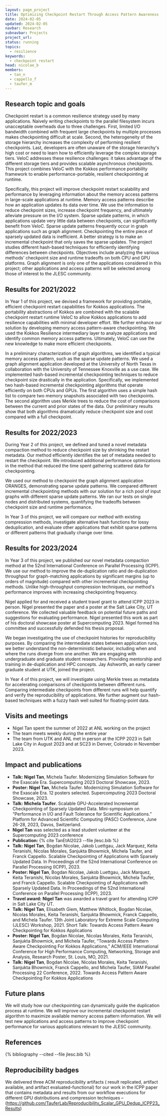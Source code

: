 ```yaml
---
layout: page_project
title: Optimizing Checkpoint Restart Through Access Pattern Awareness
date: 2024-02-05
updated: 2024-02-05
navbar: Research
subnavbar: Projects
project_url:
status: running
topics: 
  - resilience
keywords:
  - checkpoint restart
head: nicolae_b
members: 
  - tan_n
  - cappello_f
  - taufer_m
---
```


## Research topic and goals
Checkpoint restart is a common resilience strategy used by many applications. Naively writing checkpoints to the parallel filesystem incurs unacceptable overheads due to three challenges.
First, limited I/O bandwidth combined with frequent large checkpoints by multiple processes makes checkpointing difficult at scale. 
Second, the heterogeneity of the storage hierarchy increases the complexity of performing resilient checkpoints. 
Last, developers are often unaware of the storage hierarchy's high cost or need to learn how to efficiently leverage the complex storage tiers. 
VeloC addresses these resilience challenges: it takes advantage of the different storage tiers and provides scalable asynchronous checkpoints. This project combines VeloC with the Kokkos performance portability framework to enable performance-portable, resilient checkpointing at runtime. 

Specifically, this project will improve checkpoint restart scalability and performance by leveraging information about the memory access patterns in large-scale applications at runtime. Memory access patterns describe how an application updates its data over time. We use the information to reduce checkpoint sizes, increase checkpoint frequency, and ultimately alleviate pressure on the I/O system. Sparse update patterns, in which applications update very little data between checkpoints, can significantly benefit from VeloC. Sparse update patterns frequently occur in graph applications such as graph alignment. Checkpointing the entire piece of sparsely updated data is inefficient. A better strategy is to make an incremental checkpoint that only saves the sparse updates. The project studies different hash-based techniques for efficiently identifying differences between checkpoints. Objectives include analyzing the various methods' checkpoint size and runtime tradeoffs on both CPU and GPU platforms. Graph alignment is only one of the applications considered in this project; other applications and access patterns will be selected among those of interest to the JLESC community.

## Results for 2021/2022

In Year 1 of this project, we devised a framework for providing portable, efficient checkpoint restart capabilities for Kokkos applications. The portability abstractions of Kokkos are combined with the scalable checkpoint restart runtime VeloC to allow Kokkos applications to add resilience capabilities with minimal developer effort. We further enhance our solution by developing memory access pattern-aware checkpointing. We used the Kokkos Resilience intermediary layer to analyze applications and identify common memory access patterns. Ultimately, VeloC can use the new knowledge to make more efficient checkpoints.

In a preliminary characterization of graph algorithms, we identified a typical memory access pattern, such as the sparse update patterns. We used a graph alignment application developed at the University of North Texas in collaboration with the University of Tennessee Knoxville as a use case. We implemented hash-based incremental checkpointing techniques to reduce checkpoint size drastically in the application. Specifically, we implemented two hash-based incremental checkpointing algorithms that operate efficiently on both CPUs and GPUs. The first algorithm uses a simple hash list to compare two memory snapshots associated with two checkpoints. The second algorithm uses Merkle trees to reduce the cost of comparisons between the current and prior states of the data. Our preliminary results show that both algorithms dramatically reduce checkpoint size and cost compared with a full checkpoint. 

## Results for 2022/2023
During Year 2 of this project, we defined and tuned a novel metadata compaction method to reduce checkpoint size by shrinking the restart metadata. Our method efficiently identifies the set of metadata needed to restart the checkpoint. We introduced additional performance optimizations in the method that reduced the time spent gathering scattered data for checkpointing.

We used our method to checkpoint the graph alignment application ORANGES, demonstrating sparse update patterns. We compared different incremental checkpointing methods with our solution for a rich pool of input graphs with different sparse update patterns. We ran our tests on single nodes and distributed systems, quantifying the tradeoffs between checkpoint size and runtime performance. 

In Year 3 of this project, we will compare our method with existing compression methods, investigate alternative hash functions for lossy deduplication, and evaluate other applications that exhibit sparse patterns or different patterns that gradually change over time.

## Results for 2023/2024

In Year 3 of this project, we published our novel metadata compaction method at the 52nd International Conference on Parallel Processing (ICPP). We use our method to improve the de-duplication ratio and de-duplication throughput for graph-matching applications by significant margins (up to orders of magnitude) compared with other incremental checkpointing methods. Unlike high-throughput compression techniques, our method's performance improves with increasing checkpointing frequency.

Nigel applied for and received a student travel grant to attend ICPP 2023 in person. Nigel presented the paper and a poster at the Salt Lake City, UT conference. We collected valuable feedback on potential future paths and suggestions for evaluating performance. Nigel presented this work as part of his doctoral showcase poster at Supercomputing 2023. Nigel formed his committee and successfully defended his thesis proposal.

We began investigating the use of checkpoint histories for reproducibility purposes. By comparing the intermediate states between application runs, we better understand the non-deterministic behavior, including when and where the runs diverge from one another. We are engaging with undergraduate and graduate student researchers. Providing mentorship and training in de-duplication and HPC concepts. Jay Ashworth, an early career graduate student at UTK, joined the project.

In Year 4 of this project, we will investigate using Merkle trees as metadata for accelerating comparisons of checkpoints between different runs. Comparing intermediate checkpoints from different runs will help quantify and verify the reproducibility of applications. We further augment our hash-based techniques with a fuzzy hash well suited for floating-point data.

## Visits and meetings
 * Nigel Tan spent the summer of 2022 at ANL working on the project
 * The team meets weekly during the entire year
 * The team from UTK and ANL met in person at the ICPP 2023 in Salt Lake City in August 2023 and at SC23 in Denver, Colorado in November 2023.

## Impact and publications
 * **Talk:** **Nigel Tan**, Michela Taufer. Modernizing Simulation Software for the Exascale Era. Supercomputing 2023 Doctoral Showcase, 2023.
 * **Poster:** **Nigel Tan**, Michela Taufer. Modernizing Simulation Software for the Exascale Era. 12 posters selected. Supercomputing 2023 Doctoral Showcase, 2023.
 * **Talk:** **Michela Taufer**. Scalable GPU-Accelerated Incremental Checkpointing of Sparsely Updated Data. Mini-symposium on “Performance in I/O and Fault Tolerance for Scientific Applications.” Platform for Advanced Scientific Computing (PASC) Conference, June 26-28, 2023, Davos, Switzerland.
 * **Nigel Tan** was selected as a lead student volunteer at the Supercomputing 2023 conference
 * **Publication:** {% cite TanEtAl2023 --file jlesc.bib %}
 * **Talk:** **Nigel Tan**, Bogdan Nicolae, Jakob Luettgau, Jack Marquez, Keita Teranishi, Nicolas Morales, Sanjukta Bhowmick, Michela Taufer, and Franck Cappello. Scalable Checkpointing of Applications with Sparsely Updated Data. In Proceedings of the 52nd International Conference on Parallel Processing (ICPP), 2023.
 * **Poster:** **Nigel Tan**, Bogdan Nicolae, Jakob Luettgau, Jack Marquez, Keita Teranishi, Nicolas Morales, Sanjukta Bhowmick, Michela Taufer, and Franck Cappello. Scalable Checkpointing of Applications with Sparsely Updated Data. In Proceedings of the 52nd International Conference on Parallel Processing (ICPP), 2023.
 * **Travel award:** **Nigel Tan** was awarded a travel grant for attending ICPP in Salt Lake City UT.
 * **Talk:** **Nigel Tan**, Elisabeth Giem, Matthew Whitlock, Bogdan Nicolae, Nicolas Morales, Keita Teranishi, Sanjukta Bhowmick, Franck Cappello, and Michela Taufer. 13th Joint Laboratory for Extreme Scale Computing (JLESC) Workshop, 2021. Short Talk: Towards Access Pattern Aware Checkpointing for Kokkos Applications
 * **Poster:** **Nigel Tan**, Bogdan Nicolae, Nicolas Morales, Keita Teranishi, Sanjukta Bhowmick, and Michela Taufer, “Towards Access Pattern Aware Checkpointing For Kokkos Applications,” ACM/IEEE International Conference for High Performance Computing, Networking, Storage and Analysis, Research Poster, St. Louis, MO, 2021.
 * **Talk:** **Nigel Tan**, Bogdan Nicolae, Nicolas Morales, Keita Teranishi, Sanjukta Bhowmick, Franck Cappello, and Michela Taufer, SIAM Parallel Processing 22 Conference, 2022. Towards Access Pattern Aware Checkpointing For Kokkos Applications

## Future plans
We will study how our checkpointing can dynamically guide the duplication process at runtime. We will improve our incremental checkpoint restart algorithm to maximize available memory access pattern information. We will test new applications and access patterns to improve checkpoint performance for various applications relevant to the JLESC community.

## References
{% bibliography --cited --file jlesc.bib %}

## Reproducibility badges
We delivered three ACM reproducibility artifacts ( result replicated, artifact available, and artifact evaluated-functional) for our work in the ICPP paper that contains metadata and results from our workflow executions for different GPU distributions and compression techniques – (https://github.com/TauferLab/Reproducibility_Scalar_GPU_Dedup_ICPP23_Results)  
